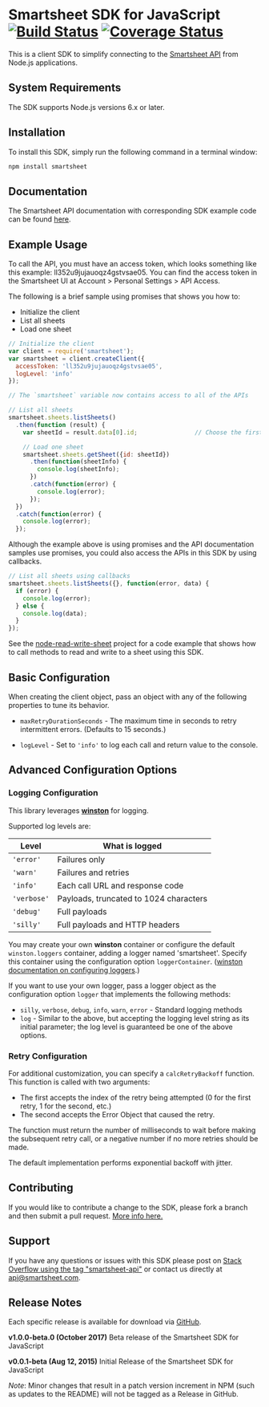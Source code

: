 # Smartsheet SDK for JavaScript [![Build Status](https://travis-ci.org/armstnp/smartsheet-javascript-sdk.svg?branch=master)](https://travis-ci.org/armstnp/smartsheet-javascript-sdk) [![Coverage Status](https://coveralls.io/repos/github/armstnp/smartsheet-javascript-sdk/badge.svg?branch=master)](https://coveralls.io/github/armstnp/smartsheet-javascript-sdk?branch=master)

This is a client SDK to simplify connecting to the [Smartsheet API](http://www.smartsheet.com/developers/api-documentation) from Node.js applications.

## System Requirements

The SDK supports Node.js versions 6.x or later.

## Installation

To install this SDK, simply run the following command in a terminal window: 

```bash
npm install smartsheet
```

## Documentation

The Smartsheet API documentation with corresponding SDK example code can be found [here](http://www.smartsheet.com/developers/api-documentation). 

## Example Usage

To call the API, you must have an access token, which looks something like this example: ll352u9jujauoqz4gstvsae05. You can find the access token in the Smartsheet UI at Account > Personal Settings > API Access. 

The following is a brief sample using promises that shows you how to:

* Initialize the client
* List all sheets
* Load one sheet

```javascript
// Initialize the client
var client = require('smartsheet');
var smartsheet = client.createClient({
  accessToken: 'll352u9jujauoqz4gstvsae05',
  logLevel: 'info'
});

// The `smartsheet` variable now contains access to all of the APIs

// List all sheets
smartsheet.sheets.listSheets()
  .then(function (result) {
    var sheetId = result.data[0].id;                // Choose the first sheet

    // Load one sheet
    smartsheet.sheets.getSheet({id: sheetId})
      .then(function(sheetInfo) {
        console.log(sheetInfo);
      })
      .catch(function(error) {
        console.log(error);
      });
  })
  .catch(function(error) {
    console.log(error);
  });
```

Although the example above is using promises and the API documentation samples use promises, you could also access the APIs in this SDK by using callbacks.

```javascript
// List all sheets using callbacks
smartsheet.sheets.listSheets({}, function(error, data) {
  if (error) {
    console.log(error);
  } else {
    console.log(data);
  }
});
```

 See the [node-read-write-sheet](https://github.com/smartsheet-samples/node-read-write-sheet) project for a code example that shows how to call methods to read and write to a sheet using this SDK.

## Basic Configuration

When creating the client object, pass an object with any of the following properties to tune its behavior.

* `maxRetryDurationSeconds` - The maximum time in seconds to retry intermittent errors. (Defaults to 15 seconds.)

* `logLevel` - Set to `'info'` to log each call and return value to the console. 


## Advanced Configuration Options
### Logging Configuration


This library leverages [**winston**](https://github.com/winstonjs/winston) for logging.

Supported log levels are:

|Level|What is logged|
|---|---|
|`'error'`|Failures only|
|`'warn'`|Failures and retries|
|`'info'`|Each call URL and response code|
|`'verbose'`|Payloads, truncated to 1024 characters|
|`'debug'`|Full payloads|
|`'silly'`|Full payloads and HTTP headers|

You may create your own **winston** container or configure the default `winston.loggers` container, adding a logger named 'smartsheet'. Specify this container using the configuration option `loggerContainer`. ([winston documentation on configuring loggers](https://github.com/winstonjs/winston#working-with-multiple-loggers-in-winston).)

If you want to use your own logger, pass a logger object as the configuration option `logger` that implements the following methods:
* `silly`, `verbose`, `debug`, `info`, `warn`, `error` - Standard logging methods
* `log` - Similar to the above, but accepting the logging level string as its initial parameter; the log level is guaranteed be one of the above options.

### Retry Configuration
For additional customization, you can specify a `calcRetryBackoff` function.  This function is called with two arguments:

* The first accepts the index of the retry being attempted (0 for the first retry, 1 for the second, etc.)
* The second accepts the Error Object that caused the retry.

The function must return the number of milliseconds to wait before making the subsequent retry call, or a negative number if no more retries should be made.

The default implementation performs exponential backoff with jitter.

## Contributing

If you would like to contribute a change to the SDK, please fork a branch and then submit a pull request.
[More info here.](https://help.github.com/articles/using-pull-requests)

## Support

If you have any questions or issues with this SDK please post on [Stack Overflow using the tag "smartsheet-api"](http://stackoverflow.com/questions/tagged/smartsheet-api) or contact us directly at api@smartsheet.com.

## Release Notes

Each specific release is available for download via [GitHub](https://github.com/smartsheet-platform/smartsheet-javascript-sdk/tags).

**v1.0.0-beta.0 (October 2017)**
Beta release of the Smartsheet SDK for JavaScript

**v0.0.1-beta (Aug 12, 2015)**
Initial Release of the Smartsheet SDK for JavaScript

*Note*: Minor changes that result in a patch version increment in NPM (such as updates to the README) will not be tagged as a Release in GitHub.

